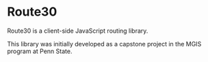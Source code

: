 # Route30
Route30 is a client-side JavaScript routing library.

This library was initially developed as a capstone project in the MGIS program at Penn State.